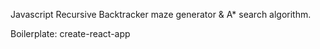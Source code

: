 Javascript Recursive Backtracker maze generator & A* search algorithm.

Boilerplate: create-react-app